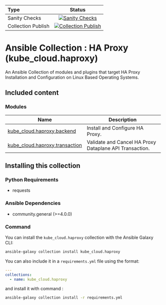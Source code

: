 | Type	   | Status			|
|:---          |     :---:      |
| Sanity Checks | [![Sanity Checks](https://github.com/kube-cloud/ansible-collection-haproxy/actions/workflows/sanity-checks.yml/badge.svg)](https://github.com/kube-cloud/ansible-collection-haproxy/actions/workflows/sanity-checks.yml)     |
| Collection Publish | [![Collection Publish](https://github.com/kube-cloud/ansible-collection-haproxy/actions/workflows/publish-collection.yml/badge.svg)](https://github.com/kube-cloud/ansible-collection-haproxy/actions/workflows/publish-collection.yml)        |

# Ansible Collection : HA Proxy (kube_cloud.haproxy)

An Ansible Collection of modules and plugins that target HA Proxy Installation and Configuration on Linux Based Operating Systems.

## Included content

### Modules

Name | Description
---- | -----------
[kube_cloud.haproxy.backend](https://github.com/kube-cloud/ansible-collection-haproxy/blob/develop/docs/haproxy.backend_module.rst)| Install and Configure HA Proxy.
[kube_cloud.haproxy.transaction](https://github.com/kube-cloud/ansible-collection-haproxy/blob/develop/docs/haproxy.transaction_module.rst)| Validate and Cancel HA Proxy Dataplane API Transaction.

## Installing this collection

### Python Requirements

- requests

### Ansible Dependencies

- community.general (>=4.0.0)

### Command

You can install the ``kube_cloud.haproxy`` collection with the Ansible Galaxy CLI:

```bash
ansible-galaxy collection install kube_cloud.haproxy
```

You can also include it in a `requirements.yml` file using the format:

```yaml
---
collections:
  - name: kube_cloud.haproxy
```

and install it with command :

```bash
ansible-galaxy collection install -r requirements.yml
```
